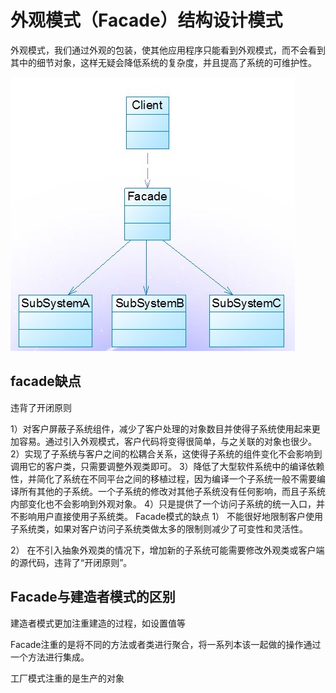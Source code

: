 # 外观模式（Facade）结构设计模式

外观模式，我们通过外观的包装，使其他应用程序只能看到外观模式，而不会看到其中的细节对象，这样无疑会降低系统的复杂度，并且提高了系统的可维护性。

![](..\IMG\facede.jpg)

## facade缺点

违背了开闭原则

1）对客户屏蔽子系统组件，减少了客户处理的对象数目并使得子系统使用起来更加容易。通过引入外观模式，客户代码将变得很简单，与之关联的对象也很少。
2）实现了子系统与客户之间的松耦合关系，这使得子系统的组件变化不会影响到调用它的客户类，只需要调整外观类即可。
3）降低了大型软件系统中的编译依赖性，并简化了系统在不同平台之间的移植过程，因为编译一个子系统一般不需要编译所有其他的子系统。一个子系统的修改对其他子系统没有任何影响，而且子系统内部变化也不会影响到外观对象。
4）只是提供了一个访问子系统的统一入口，并不影响用户直接使用子系统类。
Facade模式的缺点
1） 不能很好地限制客户使用子系统类，如果对客户访问子系统类做太多的限制则减少了可变性和灵活性。

2） 在不引入抽象外观类的情况下，增加新的子系统可能需要修改外观类或客户端的源代码，违背了“开闭原则”。

## Facade与建造者模式的区别

建造者模式更加注重建造的过程，如设置值等

Facade注重的是将不同的方法或者类进行聚合，将一系列本该一起做的操作通过一个方法进行集成。

工厂模式注重的是生产的对象

